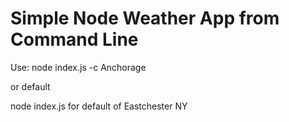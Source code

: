 # Simple Node Weather App from Command Line
Use:
node index.js -c Anchorage

or default

node index.js 
for default of Eastchester NY




